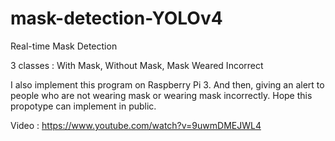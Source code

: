 # mask-detection-YOLOv4
Real-time Mask Detection  

3 classes : 
With Mask, Without Mask, Mask Weared Incorrect  

I also implement this program on Raspberry Pi 3. And then, giving an alert to people who are not wearing mask or wearing mask incorrectly. 
Hope this propotype can implement in public.

Video : https://www.youtube.com/watch?v=9uwmDMEJWL4

